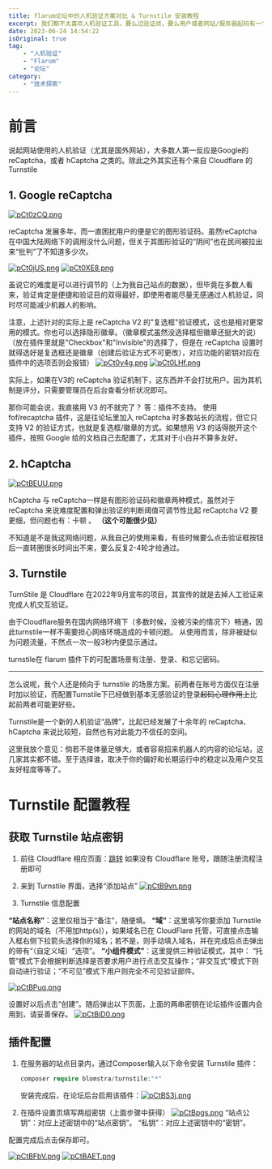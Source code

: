 ```yaml
---
title: flarum论坛中的人机验证方案对比 & Turnstile 安装教程
excerpt: 我们都不太喜欢人机验证工具，要么过验证烦，要么用户或者网站/服务器起码有一个卡顿。但总归不能完全抛弃，毕竟网站做大以后一些不想来的东西都会来了。
date: 2023-06-24 14:54:22
isOriginal: true
tag: 
    - "人机验证"
    - "Flarum"
    - "论坛"
category:
    - "技术探索"
---
```


# 前言

说起网站使用的人机验证（尤其是国外网站），大多数人第一反应是Google的 reCaptcha，或者 hCaptcha 之类的。除此之外其实还有个来自 Cloudflare 的 Turnstile

## 1. Google reCaptcha 

[![pCt0zCQ.png](https://s1.ax1x.com/2023/06/24/pCt0zCQ.png)](https://imgse.com/i/pCt0zCQ)

reCaptcha 发展多年，而一直困扰用户的便是它的图形验证码。虽然reCaptcha在中国大陆网络下的调用没什么问题，但关于其图形验证的“阴间”也在民间被拉出来“批判”了不知道多少次。

[![pCt0jUS.png](https://s1.ax1x.com/2023/06/24/pCt0jUS.png)](https://imgse.com/i/pCt0jUS)
[![pCt0XE8.png](https://s1.ax1x.com/2023/06/24/pCt0XE8.png)](https://imgse.com/i/pCt0XE8)

虽说它的难度是可以进行调节的（上为我自己站点的数据），但毕竟在多数人看来，验证肯定是便捷和验证目的双得最好，即使用者能尽量无感通过人机验证，同时尽可能减少机器人的影响。

注意，上述针对的实际上是 reCaptcha V2 的"复选框"验证模式，这也是相对更常用的模式。你也可以选择隐形徽章。（徽章模式虽然没选择框但徽章还挺大的说）
（放在插件里就是"Checkbox"和"Invisible"的选择了，但是在 reCaptcha 设置时就得选好是复选框还是徽章（创建后验证方式不可更改），对应功能的密钥对应在插件中的选项否则会报错）
[![pCt0v4g.png](https://s1.ax1x.com/2023/06/24/pCt0v4g.png)](https://imgse.com/i/pCt0v4g)
[![pCt0LHf.png](https://s1.ax1x.com/2023/06/24/pCt0LHf.png)](https://imgse.com/i/pCt0LHf)

实际上，如果在V3的 reCaptcha 验证机制下，这东西并不会打扰用户。因为其机制是评分，只需要管理员在后台查看分析状况即可。

那你可能会说，我直接用 V3 的不就完了？
答：插件不支持。
使用 fof/recaptcha 插件，这是往论坛里加入 reCaptcha 时多数站长的流程，但它只支持 V2 的验证方式，也就是复选框/徽章的方式。如果想用 V3 的话得脱开这个插件，按照 Google 给的文档自己去配置了，尤其对于小白并不算多友好。

## 2. hCaptcha

[![pCtBEUU.png](https://s1.ax1x.com/2023/06/24/pCtBEUU.png)](https://imgse.com/i/pCtBEUU)

hCaptcha 与 reCaptcha一样是有图形验证码和徽章两种模式，虽然对于 reCaptcha 来说难度配置和弹出验证的判断阈值可调节性比起 reCaptcha V2 要更细，但问题也有：卡顿 。 **（这个可能很少见）** 

不知道是不是我这网络问题，从我自己的使用来看，有些时候要么点击验证框按钮后一直转圈很长时间出不来，要么反复2-4轮才给通过。

## 3. Turnstile

TurnStile 是 Cloudflare 在2022年9月宣布的项目，其宣传的就是去掉人工验证来完成人机交互验证。

由于Cloudflare服务在国内网络环境下（多数时候，没被污染的情况下）畅通，因此turnstile一样不需要担心网络环境造成的卡顿问题。
从使用而言，除非被疑似为问题流量，不然点一次一般3秒内便显示通过。

turnstile在 flarum 插件下的可配置场景有注册、登录、和忘记密码。

---

怎么说呢，我个人还是倾向于 turnstile 的场景方案。前两者在账号方面仅在注册时加以验证，而配置Turnstile下已经做到基本无感验证的登录~~起码心理作用上~~比起前两者可能更好些。

Turnstile是一个新的人机验证“品牌”，比起已经发展了十余年的 reCaptcha、hCaptcha 来说比较短，自然也有对此能力不信任的空间。

这里我放个意见：倘若不是体量足够大，或者容易招来机器人的内容的论坛站，这几家其实都不错。至于选择谁，取决于你的偏好和长期运行中的稳定以及用户交互友好程度等等了。

# Turnstile 配置教程

## 获取 Turnstile 站点密钥

1. 前往 Cloudflare 相应页面：[跳转](https://dash.cloudflare.com/?to=/:account/turnstile)
如果没有 Cloudflare 账号，跟随注册流程注册即可

2. 来到 Turnstile 界面，选择“添加站点”
[![pCtB9vn.png](https://s1.ax1x.com/2023/06/24/pCtB9vn.png)](https://imgse.com/i/pCtB9vn)

3. Turnstile 信息配置

**“站点名称”**：这里仅相当于“备注”，随便填。
**“域”**：这里填写你要添加 Turnstile 的网站的域名（不用加http(s)），如果域名已在 CloudFlare 托管，可直接点击输入框右侧下拉箭头选择你的域名；若不是，则手动填入域名，并在完成后点击弹出的带有“（自定义域）“选项”。
**“小组件模式”**：这里提供三种验证模式，其中：
“托管”模式下会根据判断选择是否要求用户进行点击交互操作；“非交互式”模式下则自动进行验证；“不可见”模式下用户则完全不可见验证部件。

[![pCtBPuq.png](https://s1.ax1x.com/2023/06/24/pCtBPuq.png)](https://imgse.com/i/pCtBPuq)

设置好以后点击“创建”。随后弹出以下页面，上面的两串密钥在论坛插件设置内会用到，请妥善保存。
[![pCtBiD0.png](https://s1.ax1x.com/2023/06/24/pCtBiD0.png)](https://imgse.com/i/pCtBiD0)

## 插件配置

1. 在服务器的站点目录内，通过Composer输入以下命令安装 Turnstile 插件：

   ```php
   composer require blomstra/turnstile:"*"
   ```

   安装完成后，在论坛后台启用该插件：[![pCtBS3j.png](https://s1.ax1x.com/2023/06/24/pCtBS3j.png)](https://imgse.com/i/pCtBS3j)

2. 在插件设置页填写两组密钥（上面步骤中获得）
[![pCtBpgs.png](https://s1.ax1x.com/2023/06/24/pCtBpgs.png)](https://imgse.com/i/pCtBpgs)
“站点公钥”：对应上述密钥中的“站点密钥”。
“私钥”：对应上述密钥中的“密钥”。

配置完成后点击保存即可。

[![pCtBFbV.png](https://s1.ax1x.com/2023/06/24/pCtBFbV.png)](https://imgse.com/i/pCtBFbV)
[![pCtBAET.png](https://s1.ax1x.com/2023/06/24/pCtBAET.png)](https://imgse.com/i/pCtBAET)